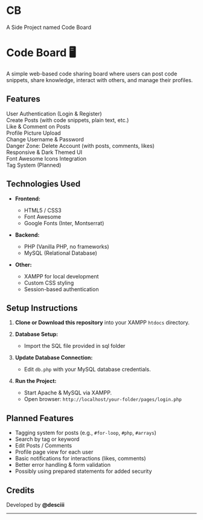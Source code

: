 # CB

A Side Project named Code Board

# Code Board 🖥️

A simple web-based code sharing board where users can post code snippets, share knowledge, interact with others, and manage their profiles.

## Features

User Authentication (Login & Register)  
 Create Posts (with code snippets, plain text, etc.)  
 Like & Comment on Posts  
 Profile Picture Upload  
 Change Username & Password  
 Danger Zone: Delete Account (with posts, comments, likes)  
 Responsive & Dark Themed UI  
 Font Awesome Icons Integration  
 Tag System (Planned)

## Technologies Used

- **Frontend:**

  - HTML5 / CSS3
  - Font Awesome
  - Google Fonts (Inter, Montserrat)

- **Backend:**

  - PHP (Vanilla PHP, no frameworks)
  - MySQL (Relational Database)

- **Other:**
  - XAMPP for local development
  - Custom CSS styling
  - Session-based authentication

## Setup Instructions

1. **Clone or Download this repository** into your XAMPP `htdocs` directory.

2. **Database Setup:**

   - Import the SQL file provided in sql folder

3. **Update Database Connection:**

   - Edit `db.php` with your MySQL database credentials.

4. **Run the Project:**
   - Start Apache & MySQL via XAMPP.
   - Open browser: `http://localhost/your-folder/pages/login.php`

## Planned Features 

- Tagging system for posts (e.g., `#for-loop`, `#php`, `#arrays`)
- Search by tag or keyword
- Edit Posts / Comments
- Profile page view for each user
- Basic notifications for interactions (likes, comments)
- Better error handling & form validation
- Possibly using prepared statements for added security

## Credits

Developed by **@desciii**

---
